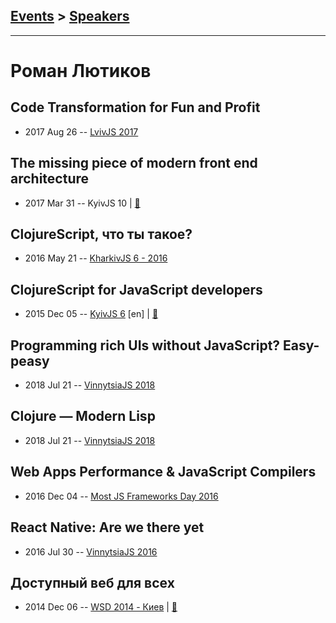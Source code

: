 ## [Events](../README.md) > [Speakers](../speakers.md)
---

# Роман Лютиков

## Code Transformation for Fun and Profit
- 2017 Aug 26 -- [LvivJS 2017](https://www.youtube.com/watch?v=2d3Dkjt0uBg)    
## The missing piece of modern front end architecture
- 2017 Mar 31 -- KyivJS 10  | [:notebook:](https://goo.gl/9m96pz)  
## ClojureScript, что ты такое?
- 2016 May 21 -- [KharkivJS 6 - 2016](https://www.youtube.com/watch?v=ChxMUwSTEWc)    
## ClojureScript for JavaScript developers
- 2015 Dec 05 -- [KyivJS 6](https://www.youtube.com/watch?v=cOejm16mCUU) [en] | [:notebook:](http://roman01la.github.io/cljs-for-js-devs/)  
## Programming rich UIs without JavaScript? Easy-peasy
- 2018 Jul 21 -- [VinnytsiaJS 2018](https://youtu.be/5IQVSJQvlEE)    
## Clojure — Modern Lisp
- 2018 Jul 21 -- [VinnytsiaJS 2018](https://youtu.be/eb3hDv_CuD8)    
## Web Apps Performance &amp; JavaScript Compilers
- 2016 Dec 04 -- [Most JS Frameworks Day 2016](https://frameworksdays.com/event/most-js-fwdays-2016/review/web-apps-performance)    
## React Native: Are we there yet
- 2016 Jul 30 -- [VinnytsiaJS 2016](https://www.youtube.com/watch?v=o2_qDphpjlQ)    
## Доступный веб для всех
- 2014 Dec 06 -- [WSD 2014 - Киев](https://www.youtube.com/watch?v=t8Td3Oq47yE)  | [:notebook:](https://wsd.events/2014/12/06/pres/web-a11y/)  
